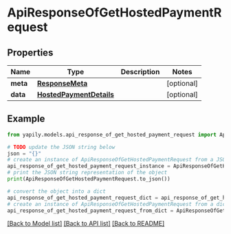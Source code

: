 # ApiResponseOfGetHostedPaymentRequest


## Properties

Name | Type | Description | Notes
------------ | ------------- | ------------- | -------------
**meta** | [**ResponseMeta**](ResponseMeta.md) |  | [optional] 
**data** | [**HostedPaymentDetails**](HostedPaymentDetails.md) |  | [optional] 

## Example

```python
from yapily.models.api_response_of_get_hosted_payment_request import ApiResponseOfGetHostedPaymentRequest

# TODO update the JSON string below
json = "{}"
# create an instance of ApiResponseOfGetHostedPaymentRequest from a JSON string
api_response_of_get_hosted_payment_request_instance = ApiResponseOfGetHostedPaymentRequest.from_json(json)
# print the JSON string representation of the object
print(ApiResponseOfGetHostedPaymentRequest.to_json())

# convert the object into a dict
api_response_of_get_hosted_payment_request_dict = api_response_of_get_hosted_payment_request_instance.to_dict()
# create an instance of ApiResponseOfGetHostedPaymentRequest from a dict
api_response_of_get_hosted_payment_request_from_dict = ApiResponseOfGetHostedPaymentRequest.from_dict(api_response_of_get_hosted_payment_request_dict)
```
[[Back to Model list]](../README.md#documentation-for-models) [[Back to API list]](../README.md#documentation-for-api-endpoints) [[Back to README]](../README.md)


